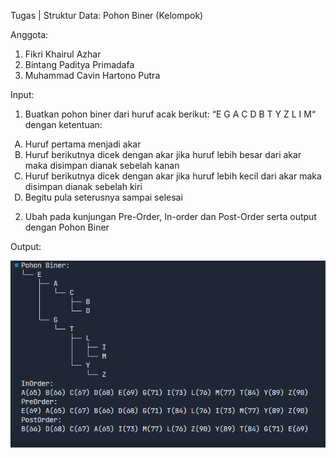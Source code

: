 Tugas | Struktur Data: Pohon Biner (Kelompok)

Anggota:

1. Fikri Khairul Azhar
2. Bintang Paditya Primadafa
3. Muhammad Cavin Hartono Putra

Input:

1. Buatkan pohon biner dari huruf acak berikut: “E G A C D B T Y Z L I M“ dengan ketentuan:

  <ol type="A">
    <li>Huruf pertama menjadi akar</li>
    <li>Huruf berikutnya dicek dengan akar jika huruf lebih besar dari akar maka disimpan dianak sebelah kanan</li>
    <li>Huruf berikutnya dicek dengan akar jika huruf lebih kecil dari akar maka disimpan dianak sebelah kiri</li>
    <li>Begitu pula seterusnya sampai selesai</li>
  </ol>

2. Ubah pada kunjungan Pre-Order, In-order dan Post-Order serta output dengan Pohon Biner

Output:

![Output](Output%20dari%20Pohon%20Biner.png)
